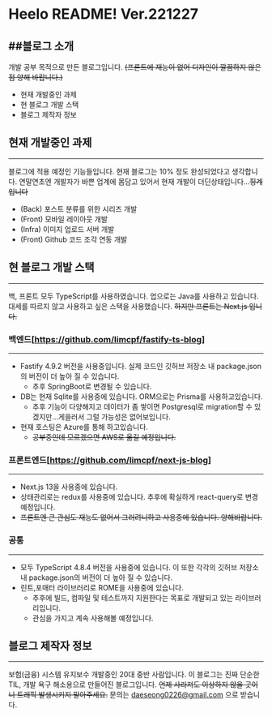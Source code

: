 # Heelo README! Ver.221227

##블로그 소개
---
개발 공부 목적으로 만든 블로그입니다.
~~(프론트에 재능이 없어 디자인이 깔끔하지 않은 점 양해 바랍니다.)~~
- 현재 개발중인 과제
- 현 블로그 개발 스택
- 블로그 제작자 정보

## 현재 개발중인 과제
---
블로그에 적용 예정인 기능들입니다.
현재 블로그는 10% 정도 완성되었다고 생각합니다.
연말연초엔 개발자가 바쁜 업계에 몸담고 있어서 현재 개발이 더딘상태입니다...~~핑계입니다~~
- (Back) 포스트 분류를 위한 시리즈 개발
- (Front) 모바일 레이아웃 개발
- (Infra) 이미지 업로드 서버 개발
- (Front) Github 코드 조각 연동 개발

## 현 블로그 개발 스택
---
백, 프론트 모두 TypeScript를 사용하였습니다. 업으로는 Java를 사용하고 있습니다.
대세를 따르지 않고 사용하고 싶은 스택을 사용했습니다. ~~하지만 프론트는 Next.js 입니다.~~

### 백엔드[https://github.com/limcpf/fastify-ts-blog]
---
- Fastify 4.9.2 버전을 사용중입니다. 실제 코드인 깃허브 저장소 내 package.json의 버전이 더 높아 질 수 있습니다.
    - 추후 SpringBoot로 변경될 수 있습니다.
- DB는 현재 Sqlite를 사용중에 있습니다. ORM으로는 Prisma를 사용하고있습니다.
    - 추후 기능이 다양해지고 데이터가 좀 쌓이면 Postgresql로 migration할 수 있겠지만...게을러서 그럴 가능성은 없어보입니다.
- 현재 호스팅은 Azure를 통해 하고있습니다.
    - ~~공부중인데 모르겠으면 AWS로 옮길 예정입니다.~~

### 프론트엔드[https://github.com/limcpf/next-js-blog]
---
- Next.js 13을 사용중에 있습니다.
- 상태관리로는 redux를 사용중에 있습니다. 추후에 확실하게 react-query로 변경예정입니다.
- ~~프론트엔 큰 관심도 재능도 없어서 그러려니하고 사용중에 있습니다. 양해바랍니다.~~

### 공통
---
- 모두 TypeScript 4.8.4 버전을 사용중에 있습니다. 이 또한 각각의 깃허브 저장소 내 package.json의 버전이 더 높아 질 수 있습니다.
- 린트,포매터 라이브러리로 ROME을 사용중에 있습니다.
    - 추후에 빌드, 컴파일 및 테스트까지 지원한다는 목표로 개발되고 있는 라이브러리입니다.
    - 관심을 가지고 계속 사용해볼 예정입니다.

## 블로그 제작자 정보
---
보험(금융) 시스템 유지보수 개발중인 20대 중반 사람입니다.
이 블로그는 진짜 단순한 TIL, 개발 욕구 해소용으로 만들어진 블로그입니다.
~~언제 사라져도 이상하지 않을 곳이니 트래픽 발생시키지 말아주세요.~~
문의는 daeseong0226@gmail.com 으로 받습니다.
